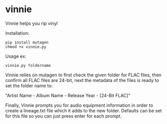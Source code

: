 # vinnie
Vinnie helps you rip vinyl

Installation:
```
pip install mutagen
chmod +x vinnie.py
```

Usage ex:
```
vinnie.py foldername
```

Vinnie relies on mutagen to first check the given folder for FLAC files, then confirm all FLAC files are 24-bit, next the metadata of the files is ready to set the folder name to:

"Artist Name - Album Name - Release Year - [24-Bit FLAC]"

Finally, Vinnie prompts you for audio equipment information in order to create a lineage.txt file which it adds to the new folder. Defaults can be set for this file so you can just press enter for each prompt.

